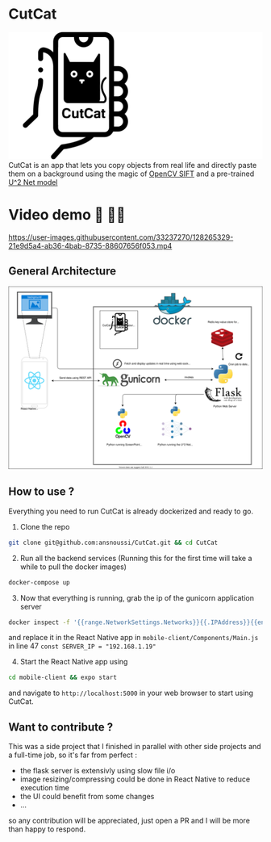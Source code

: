 # CutCat
![Black and White Logos](./logo-files/bw.png)
CutCat is an app that lets you copy objects from real life and directly paste them on a background using the magic of [OpenCV SIFT](https://docs.opencv.org/master/da/df5/tutorial_py_sift_intro.html) and a pre-trained [U^2 Net model](https://github.com/xuebinqin/U-2-Net) 

# Video demo 📱 👨‍💻

https://user-images.githubusercontent.com/33237270/128265329-21e9d5a4-ab36-4bab-8735-88607656f053.mp4

## General Architecture

![General Architecture](./overview.drawio.svg)

## How to use ?
Everything you need to run CutCat is already dockerized and ready to go.

1. Clone the repo
```bash
git clone git@github.com:ansnoussi/CutCat.git && cd CutCat
```
2. Run all the backend services (Running this for the first time will take a while to pull the docker images)
```bash
docker-compose up
```
3. Now that everything is running, grab the ip of the gunicorn application server
```bash
docker inspect -f '{{range.NetworkSettings.Networks}}{{.IPAddress}}{{end}}' cutcat-web
```
and replace it in the React Native app in `mobile-client/Components/Main.js` in line 47 `const SERVER_IP = "192.168.1.19"`

4. Start the React Native app using 
```bash
cd mobile-client && expo start
```
and navigate to `http://localhost:5000` in your web browser to start using CutCat.
## Want to contribute ?
This was a side project that I finished in parallel with other side projects and a full-time job, so it's far from perfect :
- the flask server is extensivly using slow file i/o
- image resizing/compressing could be done in React Native to reduce execution time
- the UI could benefit from some changes
- ...

so any contribution will be appreciated, just open a PR and I will be more than happy to respond.
